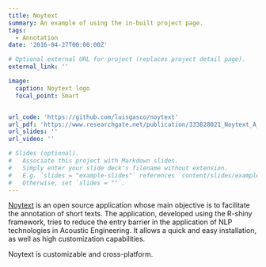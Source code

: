 ```yaml
---
title: Noytext
summary: An example of using the in-built project page.
tags:
  - Annotation
date: '2016-04-27T00:00:00Z'

# Optional external URL for project (replaces project detail page).
external_link: ''

image:
  caption: Noytext logo
  focal_point: Smart


url_code: 'https://github.com/luisgasco/noytext'
url_pdf: 'https://www.researchgate.net/publication/333828021_Noytext_A_Web_platform_to_annotate_social_media_documents_on_noise_perception_for_their_use_in_opinion_mining_research'
url_slides: ''
url_video: ''

# Slides (optional).
#   Associate this project with Markdown slides.
#   Simply enter your slide deck's filename without extension.
#   E.g. `slides = "example-slides"` references `content/slides/example-slides.md`.
#   Otherwise, set `slides = ""`.
---
```


[Noytext](https://www.noytext.com/) is an open source application whose main objective is to facilitate the annotation of short texts. The application, developed using the R-shiny framework, tries to reduce the entry barrier in the application of NLP technologies in Acoustic Engineering. It allows a quick and easy installation, as well as high customization capabilities.

Noytext is customizable and cross-platform.
